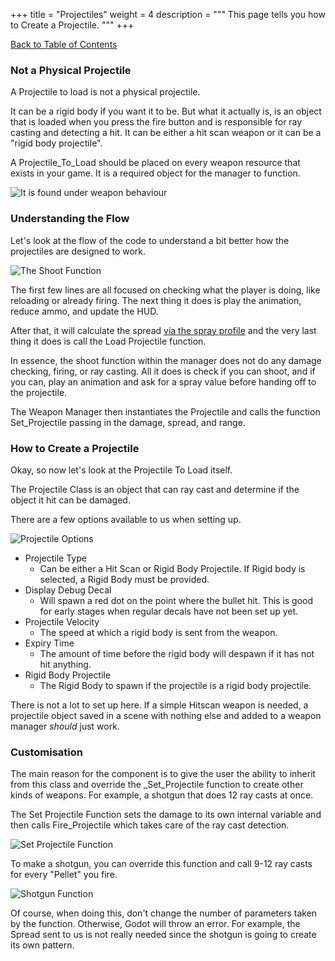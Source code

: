 +++
title = "Projectiles"
weight = 4
description = """
This page tells you how to Create a Projectile.
"""
+++

[Back to Table of Contents](Table_Of_Contents.md)

### Not a Physical Projectile

A Projectile to load is not a physical projectile.

It can be a rigid body if you want it to be. But what it actually is, is an object that is loaded when you press the fire button and is responsible for ray casting and detecting a hit. It can be either a hit scan weapon or it can be a "rigid body projectile".

A Projectile_To_Load should be placed on every weapon resource that exists in your game. It is a required object for the manager to function.

![It is found under weapon behaviour](/images/weapon_behavior.png)

### Understanding the Flow

Let's look at the flow of the code to understand a bit better how the projectiles are designed to work.

![The Shoot Function](/images/shoot_code.png)

The first few lines are all focused on checking what the player is doing, like reloading or already firing. The next thing it does is play the animation, reduce ammo, and update the HUD.

After that, it will calculate the spread [via the spray profile](Spray_Profile.md) and the very last thing it does is call the Load Projectile function.

In essence, the shoot function within the manager does not do any damage checking, firing, or ray casting. All it does is check if you can shoot, and if you can, play an animation and ask for a spray value before handing off to the projectile.

The Weapon Manager then instantiates the Projectile and calls the function Set_Projectile passing in the damage, spread, and range.

### How to Create a Projectile

Okay, so now let's look at the Projectile To Load itself.

The Projectile Class is an object that can ray cast and determine if the object it hit can be damaged.

There are a few options available to us when setting up.

![Projectile Options](</images/Projectile Options.png>)

- Projectile Type
  - Can be either a Hit Scan or Rigid Body Projectile. If Rigid body is selected, a Rigid Body must be provided.
- Display Debug Decal
  - Will spawn a red dot on the point where the bullet hit. This is good for early stages when regular decals have not been set up yet.
- Projectile Velocity
  - The speed at which a rigid body is sent from the weapon.
- Expiry Time
  - The amount of time before the rigid body will despawn if it has not hit anything.
- Rigid Body Projectile
  - The Rigid Body to spawn if the projectile is a rigid body projectile.

There is not a lot to set up here. If a simple Hitscan weapon is needed, a projectile object saved in a scene with nothing else and added to a weapon manager *should* just work.

### Customisation

The main reason for the component is to give the user the ability to inherit from this class and override the _Set_Projectile function to create other kinds of weapons. For example, a shotgun that does 12 ray casts at once.

The Set Projectile Function sets the damage to its own internal variable and then calls Fire_Projectile which takes care of the ray cast detection.

![Set Projectile Function](/images/set_projectile.png)

To make a shotgun, you can override this function and call 9-12 ray casts for every "Pellet" you fire.

![Shotgun Function](/images/shot_gun.png)

Of course, when doing this, don't change the number of parameters taken by the function. Otherwise, Godot will throw an error. For example, the Spread sent to us is not really needed since the shotgun is going to create its own pattern.
